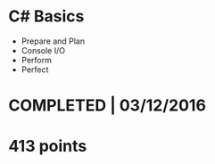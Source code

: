 # C# Basics
- Prepare and Plan 
- Console I/O 
- Perform 
- Perfect 

# COMPLETED | 03/12/2016
# 413 points
